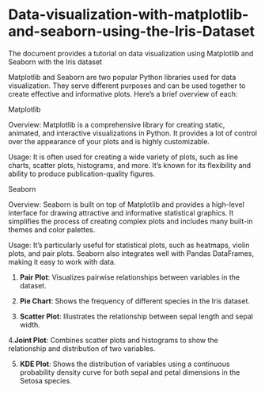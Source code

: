 # Data-visualization-with-matplotlib-and-seaborn-using-the-Iris-Dataset
The document provides a tutorial on data visualization using Matplotlib and Seaborn with the Iris dataset

Matplotlib and Seaborn are two popular Python libraries used for data visualization. They serve different purposes and can be used together to create effective and informative plots. Here’s a brief overview of each:

Matplotlib

Overview: Matplotlib is a comprehensive library for creating static, animated, and interactive visualizations in Python. It provides a lot of control over the appearance of your plots and is highly customizable.

Usage: It is often used for creating a wide variety of plots, such as line charts, scatter plots, histograms, and more. It’s known for its flexibility and ability to produce publication-quality figures.

Seaborn

Overview: Seaborn is built on top of Matplotlib and provides a high-level interface for drawing attractive and informative statistical graphics. It simplifies the process of creating complex plots and includes many built-in themes and color palettes.

Usage: It’s particularly useful for statistical plots, such as heatmaps, violin plots, and pair plots. Seaborn also integrates well with Pandas DataFrames, making it easy to work with data.

1. **Pair Plot**: Visualizes pairwise relationships between variables in the dataset.
  
2. **Pie Chart**: Shows the frequency of different species in the Iris dataset.
  
3. **Scatter Plot**: Illustrates the relationship between sepal length and sepal width.

4.**Joint Plot**: Combines scatter plots and histograms to show the relationship and distribution of two variables.
   
5. **KDE Plot**: Shows the distribution of variables using a continuous probability density curve for both sepal and petal dimensions in the Setosa species. 
